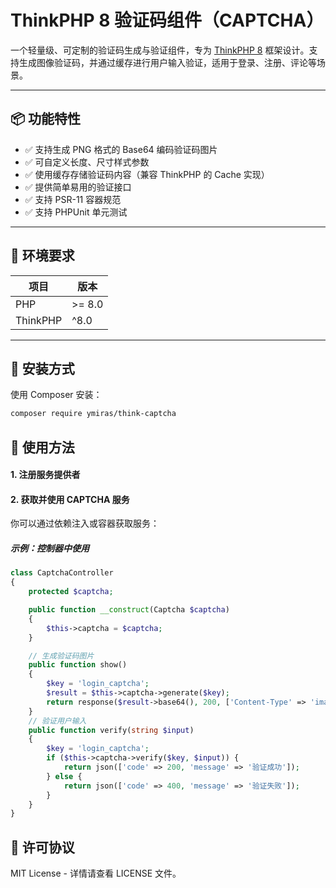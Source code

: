 # ThinkPHP 8 验证码组件（CAPTCHA）

一个轻量级、可定制的验证码生成与验证组件，专为 [ThinkPHP 8](https://github.com/topthink/think) 框架设计。支持生成图像验证码，并通过缓存进行用户输入验证，适用于登录、注册、评论等场景。

---

## 📦 功能特性

- ✅ 支持生成 PNG 格式的 Base64 编码验证码图片
- ✅ 可自定义长度、尺寸样式参数
- ✅ 使用缓存存储验证码内容（兼容 ThinkPHP 的 Cache 实现）
- ✅ 提供简单易用的验证接口
- ✅ 支持 PSR-11 容器规范
- ✅ 支持 PHPUnit 单元测试

---

## 🧰 环境要求

| 项目       | 版本                          |
|----------|-----------------------------|
| PHP      | >= 8.0                      |
| ThinkPHP | ^8.0                        |

---

## 🚀 安装方式

使用 Composer 安装：

```bash
composer require ymiras/think-captcha
```

## 🔧 使用方法

#### 1. 注册服务提供者

#### 2. 获取并使用 CAPTCHA 服务

你可以通过依赖注入或容器获取服务：

##### 示例：控制器中使用
```php
class CaptchaController
{
    protected $captcha;

    public function __construct(Captcha $captcha)
    {
        $this->captcha = $captcha;
    }

    // 生成验证码图片
    public function show()
    {
        $key = 'login_captcha';
        $result = $this->captcha->generate($key);
        return response($result->base64(), 200, ['Content-Type' => 'image/png']);
    }
    // 验证用户输入
    public function verify(string $input)
    {
        $key = 'login_captcha';
        if ($this->captcha->verify($key, $input)) {
            return json(['code' => 200, 'message' => '验证成功']);
        } else {
            return json(['code' => 400, 'message' => '验证失败']);
        }
    }
}
```

## 📁 许可协议
MIT License - 详情请查看 LICENSE 文件。